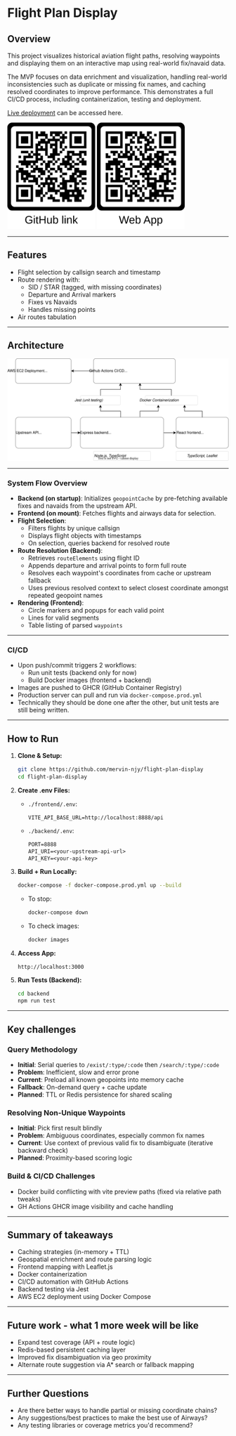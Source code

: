# Flight Plan Display

## Overview

This project visualizes historical aviation flight paths, resolving waypoints and displaying them on an interactive map using real-world fix/navaid data.

The MVP focuses on data enrichment and visualization, handling real-world inconsistencies such as duplicate or missing fix names, and caching resolved coordinates to improve performance. This demonstrates a full CI/CD process, including containerization, testing and deployment.

[Live deployment](http://ec2-13-238-128-63.ap-southeast-2.compute.amazonaws.com:3000/) can be accessed here.

<img src="./images/githubQR.svg" alt="githubQR" width="200"/>
<img src="./images/webappQR.svg" alt="webappQR" width="200"/>

---

## Features

- Flight selection by callsign search and timestamp
- Route rendering with:
  - SID / STAR (tagged, with missing coordinates)
  - Departure and Arrival markers
  - Fixes vs Navaids
  - Handles missing points
- Air routes tabulation

---

## Architecture

![Architecture Diagram](./images/architecture.svg)

---

### System Flow Overview

- **Backend (on startup)**: Initializes `geopointCache` by pre-fetching available fixes and navaids from the upstream API.
- **Frontend (on mount)**: Fetches flights and airways data for selection.
- **Flight Selection**:
  - Filters flights by unique callsign
  - Displays flight objects with timestamps
  - On selection, queries backend for resolved route
- **Route Resolution (Backend)**:
  - Retrieves `routeElements` using flight ID
  - Appends departure and arrival points to form full route
  - Resolves each waypoint's coordinates from cache or upstream fallback
  - Uses previous resolved context to select closest coordinate amongst repeated geopoint names
- **Rendering (Frontend)**:
  - Circle markers and popups for each valid point
  - Lines for valid segments
  - Table listing of parsed `waypoints`

---

### CI/CD

- Upon push/commit triggers 2 workflows:
  - Run unit tests (backend only for now)
  - Build Docker images (frontend + backend)
- Images are pushed to GHCR (GitHub Container Registry)
- Production server can pull and run via `docker-compose.prod.yml`
- Technically they should be done one after the other, but unit tests are still being written.

---

## How to Run

1. **Clone & Setup:**

   ```bash
   git clone https://github.com/mervin-njy/flight-plan-display
   cd flight-plan-display
   ```

2. **Create .env Files:**

   - `./frontend/.env`:

     ```
     VITE_API_BASE_URL=http://localhost:8888/api
     ```

   - `./backend/.env`:

     ```
     PORT=8888
     API_URI=<your-upstream-api-url>
     API_KEY=<your-api-key>
     ```

3. **Build + Run Locally:**

   ```bash
   docker-compose -f docker-compose.prod.yml up --build
   ```

   - To stop:
     ```bash
     docker-compose down
     ```
   - To check images:
     ```bash
     docker images
     ```

4. **Access App:**

   ```
   http://localhost:3000
   ```

5. **Run Tests (Backend):**

   ```bash
   cd backend
   npm run test
   ```

---

## Key challenges

### Query Methodology

- **Initial**: Serial queries to `/exist/:type/:code` then `/search/:type/:code`
- **Problem**: Inefficient, slow and error prone
- **Current**: Preload all known geopoints into memory cache
- **Fallback**: On-demand query + cache update
- **Planned**: TTL or Redis persistence for shared scaling

### Resolving Non-Unique Waypoints

- **Initial**: Pick first result blindly
- **Problem**: Ambiguous coordinates, especially common fix names
- **Current**: Use context of previous valid fix to disambiguate (iterative backward check)
- **Planned**: Proximity-based scoring logic

### Build & CI/CD Challenges

- Docker build conflicting with vite preview paths (fixed via relative path tweaks)
- GH Actions GHCR image visibility and cache handling

---

## Summary of takeaways

- Caching strategies (in-memory + TTL)
- Geospatial enrichment and route parsing logic
- Frontend mapping with Leaflet.js
- Docker containerization
- CI/CD automation with GitHub Actions
- Backend testing via Jest
- AWS EC2 deployment using Docker Compose

---

## Future work - what 1 more week will be like

- Expand test coverage (API + route logic)
- Redis-based persistent caching layer
- Improved fix disambiguation via geo proximity
- Alternate route suggestion via A\* search or fallback mapping

---

## Further Questions

- Are there better ways to handle partial or missing coordinate chains?
- Any suggestions/best practices to make the best use of Airways?
- Any testing libraries or coverage metrics you'd recommend?
